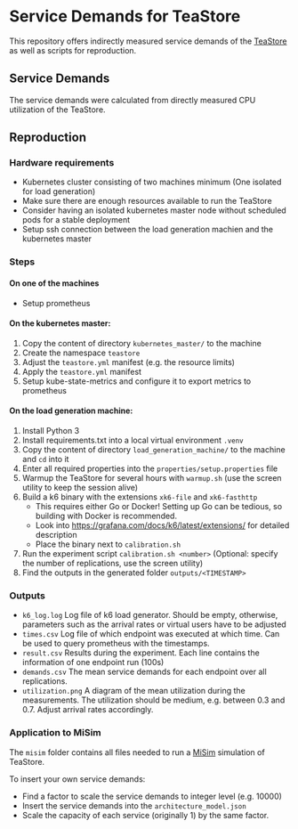 # Service Demands for TeaStore

This repository offers indirectly measured service demands of the [TeaStore](https://github.com/DescartesResearch/TeaStore) as well as scripts for reproduction.

## Service Demands

The service demands were calculated from directly measured CPU utilization of the TeaStore.

## Reproduction

### Hardware requirements

- Kubernetes cluster consisting of two machines minimum (One isolated for load generation)
- Make sure there are enough resources available to run the TeaStore
- Consider having an isolated kubernetes master node without scheduled pods for a stable deployment
- Setup ssh connection between the load generation machien and the kubernetes master

### Steps

#### On one of the machines

- Setup prometheus

#### On the kubernetes master:

1. Copy the content of directory `kubernetes_master/` to the machine
2. Create the namespace `teastore`
3. Adjust the `teastore.yml` manifest (e.g. the resource limits)
4. Apply the `teastore.yml` manifest
5. Setup kube-state-metrics and configure it to export metrics to prometheus


#### On the load generation machine:

1. Install Python 3
2. Install requirements.txt into a local virtual environment `.venv`
3. Copy the content of directory `load_generation_machine/` to the machine and `cd` into it
4. Enter all required properties into the `properties/setup.properties` file
5. Warmup the TeaStore for several hours with `warmup.sh` (use the screen utility to keep the session alive)
6. Build a k6 binary with the extensions `xk6-file` and `xk6-fasthttp`
    - This requires either Go or Docker! Setting up Go can be tedious, so building with Docker is recommended.
    - Look into https://grafana.com/docs/k6/latest/extensions/ for detailed description
    - Place the binary next to `calibration.sh`
7. Run the experiment script `calibration.sh <number>` (Optional: specify the number of replications, use the screen utility)
8. Find the outputs in the generated folder `outputs/<TIMESTAMP>`


### Outputs

- `k6_log.log` Log file of k6 load generator. Should be empty, otherwise, parameters such as the arrival rates or virtual users have to be adjusted
- `times.csv` Log file of which endpoint was executed at which time. Can be used to query prometheus with the timestamps.
- `result.csv` Results during the experiment. Each line contains the information of one endpoint run (100s)
- `demands.csv` The mean service demands for each endpoint over all replications.
- `utilization.png` A diagram of the mean utilization during the measurements. The utilization should be medium, e.g. between 0.3 and 0.7. Adjust arrival rates accordingly.

### Application to MiSim

The `misim` folder contains all files needed to run a [MiSim](https://github.com/Cambio-Project/MiSim) simulation of TeaStore.

To insert your own service demands:

- Find a factor to scale the service demands to integer level (e.g. 10000)
- Insert the service demands into the `architecture_model.json`
- Scale the capacity of each service (originally 1) by the same factor.
